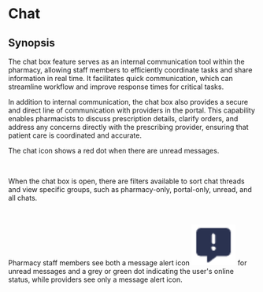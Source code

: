# Chat

## Synopsis

The chat box feature serves as an internal communication tool within the pharmacy, allowing staff members to efficiently coordinate tasks and share information in real time. It facilitates quick communication, which can streamline workflow and improve response times for critical tasks.

In addition to internal communication, the chat box also provides a secure and direct line of communication with providers in the portal. This capability enables pharmacists to discuss prescription details, clarify orders, and address any concerns directly with the prescribing provider, ensuring that patient care is coordinated and accurate.

The chat icon shows a red dot when there are unread messages.

<figure><img src="https://lh7-rt.googleusercontent.com/docsz/AD_4nXdrdVVlWRlGYmnioQ1fzhRd3j8GEiwaBBf6ejr7cogA6WVqXJ7VdrEtlYxzE1agXZWJXqbbRzOCIsuL7QvI8oaq-VzZVuPmIoc5n9okoiVLmisiQvccW7UIH2o_KtM43sN43j5aG7cabKdRiGX5F6BF4T6P?key=0sXz9STCrneE2Hj7DjmDTA" alt=""><figcaption></figcaption></figure>

When the chat box is open, there are filters available to sort chat threads and view specific groups, such as pharmacy-only, portal-only, unread, and all chats.

<figure><img src="https://lh7-rt.googleusercontent.com/docsz/AD_4nXe4YblQ5N2O0k9UDAvp6jRjR8ZLkTgYGsSNVDBo6SIub8f1iGK7T757VuCa5Z9DpVQIV0UCLP-zleSG3t86o9bGpI294nRpbfBezITopuTxE6sQDjRmcgyH3uYbipj6vni8t70anLqcyzRQz9RxMKLhyMPl?key=0sXz9STCrneE2Hj7DjmDTA" alt="" width="375"><figcaption></figcaption></figure>

Pharmacy staff members see both a message alert icon <img src=".gitbook/assets/image (574).png" alt="" data-size="line"> for unread messages and a grey or green dot indicating the user's online status, while providers see only a message alert icon.

<figure><img src="https://lh7-rt.googleusercontent.com/docsz/AD_4nXdhNkf2NetAOl5D8yb2-Ug1RnPMPXhTcvgCndHjIhqaTAYxjeHR7uCTneSx00_Dq-YE3sex-WrU9WYPd6AB93mFUVGRbvZP1Ztgyu0AwM4dhILt5qP8O_ivXfwBzYDw3Max1gE9H7w2Tox4q9cYPd9uNOYU?key=0sXz9STCrneE2Hj7DjmDTA" alt="" width="375"><figcaption></figcaption></figure>
